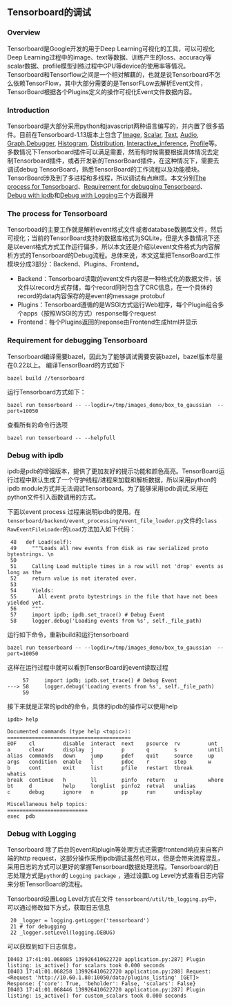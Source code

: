 ## Tensorboard的调试
### Overview
Tensorboard是Google开发的用于Deep Learning可视化的工具，可以可视化Deep Learning过程中的image、text等数据、训练产生的loss、accuracy等scalar数据、profile模型训练过程中GPU等device的使用率等情况。Tensorboard和Tensorflow之间是一个相对解藕的，也就是说Tensorboard不怎么依赖TensorFlow，其中大部分需要的是TensorFLow去解析Event文件，TensorBoard根据各个Plugins定义的操作可视化Event文件数据内容。
### Introduction 
Tensorboard是大部分采用python和javascript两种语言编写的，并内置了很多插件。目前在Tensorboard-1.13版本上包含了[Image](https://github.com/tensorflow/tensorboard/tree/master/tensorboard/plugins/image), [Scalar](https://github.com/tensorflow/tensorboard/tree/master/tensorboard/plugins/scalar), [Text](https://github.com/tensorflow/tensorboard/tree/master/tensorboard/plugins/text), [Audio](https://github.com/tensorflow/tensorboard/tree/master/tensorboard/plugins/audio), [Graph](https://github.com/tensorflow/tensorboard/tree/master/tensorboard/plugins/graph),[Debugger](https://github.com/tensorflow/tensorboard/tree/master/tensorboard/plugins/debugger), [Histogram](https://github.com/tensorflow/tensorboard/tree/master/tensorboard/plugins/histogram), [Distribution](https://github.com/tensorflow/tensorboard/tree/master/tensorboard/plugins/histogram), [Interactive_inference](https://github.com/tensorflow/tensorboard/tree/master/tensorboard/plugins/interactive_inference), [Profile](https://github.com/tensorflow/tensorboard/tree/master/tensorboard/plugins/profile)等。多数情况下Tensorboard插件可以满足需要，然而有时候需要根据具体情况去定制Tensorboard插件，或者开发新的TensorBoard插件，在这种情况下，需要去调试debug TensorBoard，熟悉TensorBoard的工作流程以及功能模块。TensorBoard涉及到了多进程和多线程，所以调试有点麻烦。本文分别[The process for Tensorboard](#The-process-for-Tensorboard)、[Requirement for debugging Tensorboard](#Requirement-for-debugging-Tensorboard)、[Debug with ipdb](#Debug-with-ipdb)和[Debug with Logging](#Debug-with-Logging)三个方面展开
### The process for Tensorboard
Tensorboad的主要工作就是解析event格式文件或者database数据库文件，然后可视化；当前的TensorBoard支持的数据库格式为SQLite，但是大多数情况下还是以event格式方式工作运行偏多，所以本文还是介绍以event文件格式为内容解析方式的Tensorboard的Debug流程。总体来说，本文这里把TensorBoard工作模块分成3部分：Backend、Plugins、Frontend。

* Backend：Tensorboard读取的event文件内容是一种格式化的数据文件，该文件以record方式存储，每个record同时包含了CRC信息，在一个具体的record的data内容保存的是event的message protobuf
* Plugins：Tensorboard遵循的是WSGI方式运行Web程序，每个Plugin组合多个apps（按照WSGI的方式）response每个request
* Frontend：每个Plugins返回的reponse由Frontend生成html并显示
### Requirement for debugging Tensorboard
Tensorboard编译需要bazel，因此为了能够调试需要安装bazel，bazel版本尽量在0.22以上。
编译TensorBoard的方式如下
```
bazel build //tensorboard
```
运行Tensorboard方式如下：
```
bazel run tensorboard -- --logdir=/tmp/images_demo/box_to_gaussian  --port=10050
```
查看所有的命令行选项
```
bazel run tensorboard -- --helpfull
```
### Debug with ipdb
ipdb是pdb的增强版本，提供了更加友好的提示功能和颜色高亮。TensorBoard运行过程中默认生成了一个守护线程/进程来加载和解析数据，所以采用python的ipdb module方式并无法调试Tensorboard。为了能够采用ipdb调试,采用在python文件引入函数调用的方式。

下面以event process 过程来说明ipdb的使用。在`tensorboard/backend/event_processing/event_file_loader.py`文件的`class RawEventFileLoader`的`Load`方法加入如下代码：
``` Load function
 48   def Load(self):
 49     """Loads all new events from disk as raw serialized proto bytestrings. \n
 50
 51     Calling Load multiple times in a row will not 'drop' events as long as the
 52     return value is not iterated over.
 53
 54     Yields:
 55       All event proto bytestrings in the file that have not been yielded yet.
 56     """
 57     import ipdb; ipdb.set_trace() # Debug Event
 58     logger.debug('Loading events from %s', self._file_path)
 ```
运行如下命令，重新build和运行tensorboard
``` build and run tensorboard
bazel run tensorboard -- --logdir=/tmp/images_demo/box_to_gaussian  --port=10050
```
这样在运行过程中就可以看到TensorBoard的event读取过程
``` view the backtrace 
     57     import ipdb; ipdb.set_trace() # Debug Event
---> 58     logger.debug('Loading events from %s', self._file_path)
     59
```
接下来就是正常的ipdb的命令，具体的ipdb的操作可以使用help
``` ipdb help 
ipdb> help

Documented commands (type help <topic>):
========================================
EOF    cl         disable  interact  next    psource  rv         unt
a      clear      display  j         p       q        s          until
alias  commands   down     jump      pdef    quit     source     up
args   condition  enable   l         pdoc    r        step       w
b      cont       exit     list      pfile   restart  tbreak     whatis
break  continue   h        ll        pinfo   return   u          where
bt     d          help     longlist  pinfo2  retval   unalias
c      debug      ignore   n         pp      run      undisplay

Miscellaneous help topics:
==========================
exec  pdb
```
### Debug with Logging 
Tensorboard 除了后台的event和plugin等处理方式还需要frontend响应来自客户端的http request，这部分操作采用ipdb调试虽然也可以，但是会带来流程混乱，采用日志的方式可以更好的掌握Tensorboard数据处理流程。Tensorboard的日志处理方式是`python`的 `Logging package` ，通过设置Log Level方式查看日志内容来分析TensorBoard的流程。

Tensorboard设置Log Level方式在文件 `tensorboard/util/tb_logging.py`中，可以通过修改如下方式，获取日志信息
``` set log level
 20 _logger = logging.getLogger('tensorboard')
 21 # for debugging
 22 _logger.setLevel(logging.DEBUG)
```
可以获取到如下日志信息，
``` Log info 
I0403 17:41:01.068085 139926410622720 application.py:287] Plugin listing: is_active() for scalars took 0.000 seconds
I0403 17:41:01.068258 139926410622720 application.py:288] Request: <Request 'http://10.60.1.80:10050/data/plugins_listing' [GET]>  Response: {'core': True, 'beholder': False, 'scalars': False}
I0403 17:41:01.068446 139926410622720 application.py:287] Plugin listing: is_active() for custom_scalars took 0.000 seconds
```
